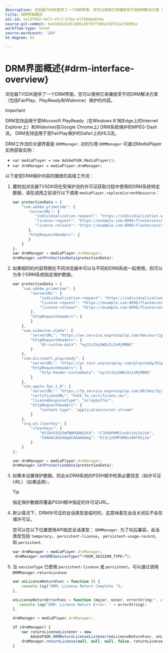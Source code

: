 ```yaml
---
description: 浏览器TVSDK提供了一个DRM界面，您可以使用它来播放受不同DRM解决方案（包括FairPlay、PlayReady和Widevine）保护的内容。
title: DRM界面概述
exl-id: aa13f042-4472-4fc3-b7ba-61746b8e024a
source-git-commit: be43bbbd1051886c8979ff590a3197b2a7249b6a
workflow-type: tm+mt
source-wordcount: '264'
ht-degree: 0%

---
```


# DRM界面概述{#drm-interface-overview}

浏览器TVSDK提供了一个DRM界面，您可以使用它来播放受不同DRM解决方案（包括FairPlay、PlayReady和Widevine）保护的内容。

<!--<a id="section_59994F2059B245E996E0776214804A0A"></a>-->

>[!IMPORTANT]
>
>DRM支持适用于受Microsoft PlayReady（在Windows 8.1和Edge上的Internet Explorer上）和Widevine(在Google Chrome上) DRM系统保护的MPEG-Dash流。 DRM支持适用于受FairPlay保护的Safari上的HLS流。

DRM工作流的关键界面是 `DRMManager`. 对的引用 `DRMManager` 可通过MediaPlayer实例获取实例：

* `var mediaPlayer = new AdobePSDK.MediaPlayer();`
* `var drmManager = mediaPlayer.drmManager;`

<!--<a id="section_B7E8AD9A4D4F4BD9BA2A67ABC135D6F9"></a>-->

以下是受DRM保护内容的播放的高级工作流：

1. 要附加浏览器TVSDK将在受保护流的许可证获取过程中使用的DRM系统特定数据，请在调用之前进行以下调用 `mediaPlayer.replaceCurrentResource`：

   ```js
   var protectionData = { 
       "com.adobe.primetime": { 
          "serverURL": { 
             "individualization-request": "https://individualization.adobe.com/flashaccess/i15n/v5", 
             "license-request": "https://example.com:8096/flashaccess/req", 
             "license-release": "https://example.com:8096/flashaccess/req" 
          }, 
          "httpRequestHeaders": { 
          } 
       } 
   }; 
   var drmManager = mediaPlayer.drmManager; 
   drmManager.setProtectionData(protectionData);
   ```

1. 如果相同的内容预期在不同浏览器中可以与不同的DRM系统一起使用，则可以为多个DRM系统指定保护数据。

   ```js
   var protectionData = { 
       "com.adobe.primetime": { 
           "serverURL": { 
               "individualization-request": "https://individualization.adobe.com/flashaccess/i15n/v5", 
               "license-request": "https://example.com:8096/flashaccess/req", 
               "license-release": "https://example.com:8096/flashaccess/req" 
           }, 
           "httpRequestHeaders": { 
           } 
       }, 
       "com.widevine.alpha": { 
           "serverURL": "https://wv.service.expressplay.com/hms/wv/rights/?ExpressPlayToken=<token value>", 
           "httpRequestHeaders": { 
               "dt-custom-data": "eyJ1c2VySWQiOiIxMjM0NS" 
           } 
       }, 
       "com.microsoft.playready": { 
           "serverURL": "https://pr.test.expressplay.com/playready/RightsManager.asmx?ExpressPlayToken=<token value>", 
           "httpRequestHeaders": { 
               "http-header-CustomData": "eyJ1c2VySWQiOiIxMjM0NS" 
           } 
       }, 
       "com.apple.fps.1_0": { 
           "serverURL": "https://fp.service.expressplay.com:80/hms/fp/rights/?ExpressPlayToken=<token value>", 
           "certificateURL": "Path_To_certificate.cer", 
           "licenseResponseType": "arraybuffer", 
           "httpRequestHeaders": { 
               "Content-type": "application/octet-stream" 
           } 
       }, 
       "org.w3.clearkey": { 
           "clearkeys": { 
               "H3JbV93QV3mPNBKQON2UtQ": "ClKhDPHMtCouEx1vLGsJsA", 
               "IAAAACAAIAAgACAAAAAAAg": "5t1CjnbMFURBou087OSj2w" 
           } 
       } 
   }; 
   
   var drmManager = mediaPlayer.drmManager; 
   drmManager.setProtectionData(protectionData);
   ```

1. 如果未设置保护数据，则会从DRM系统的PSSH框中检索必要信息（如许可证URL）（如果适用）。

   >[!TIP]
   >
   >指定保护数据将覆盖PSSH框中指定的许可证URL。

1. 默认情况下，DRM许可证的会话类型是临时的，这意味着在会话关闭后不会存储许可证。

   您可以在以下位置使用API指定会话类型： `DRMManager`.  为了向后兼容，会话类型包括 `temporary`， `persistent-license`， `persistent-usage-record`、和 `persistent`.

   ```js
   var drmManager = mediaPlayer.drmManager; 
    drmManager.setEMESessionType(“<YOUR_SESSION_TYPE>”); 
   ```

1. 当 `sessionType` 已使用 `persistent-license` 或 `persistent`，可以通过调用 `DRMManager.returnLicense`.

   ```js
   var onLicenseReturnFunc = function () { 
       console.log("DRM: License Return Complete "); 
   }, 
   
   onLicenseReturnErrorFunc = function (major, minor, errorString/*, errorServerUrl*/) { 
      console.log("DRM: License Return Error: " + errorString); 
   }, 
   
   drmManager = mediaPlayer.drmManager; 
   
   if (drmManager) { 
       var returnLicenseListener = new  
           AdobePSDK.DRMReturnLicenseListener(onLicenseReturnFunc, onLicenseReturnErrorFunc); 
       drmManager.returnLicense(null, null, null, false, returnLicenseListener, drmLicense.session); 
   }
   ```
